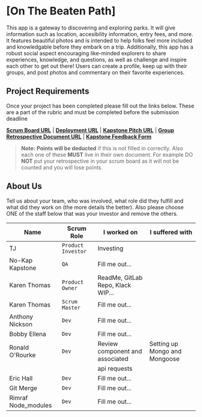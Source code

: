 # [On The Beaten Path]

This app is a gateway to discovering and exploring parks. It will give information such as location, accesibility
information, entry fees, and more. It features beautiful photos and is intended to help folks feel more included and
knowledgable before they embark on a trip. Additionally, this app has a robust social aspect encouraging like-minded
explorers to share experiences, knowledge, and questions, as well as challenge and inspire each other to get out there!
Users can create a profile, keep up with their groups, and post photos and commentary on their favorite experiences.

## Project Requirements

Once your project has been completed please fill out the links below. These are a part of the rubric and must be
completed before the submission deadline

**[Scrum Board URL](https://trello.com/b/InXfoAoj/simple-project-board)** | **[Deployment URL](https://onthebeatenpath.vercel.app/)** |
**[Kapstone Pitch URL](https://google.com/)** | **[Group Retrospective Document URL](https://google.com/)** |
**[Kapstone Feedback Form](https://docs.google.com/forms/d/e/1FAIpQLSeGbm0WcPzlEXHYkWDHcKmXr0fY3cF9sA1zGiP16sjd-0Jg5A/viewform)**

> **Note:** **Points will be deducted** if this is not filled in correctly. Also each one of these **MUST** live in
> their own document. For example DO **NOT** put your retrospective in your scrum board as it will not be counted and
> you will lose points.

## About Us

Tell us about your team, who was involved, what role did they fulfill and what did they work on (the more details the
better). Also please choose ONE of the staff below that was your investor and remove the others.

| Name                | Scrum Role         | I worked on                       | I suffered with |
| ------------------- | ------------------ | --------------------------------- | --------------- |
| TJ                  | `Product Investor` | Investing                         |
| No-Kap Kapstone     | `QA`               | Fill me out...                    |
| Karen Thomas        | `Product Owner`    | ReadMe, GitLab Repo, Klack WIP... |
| Karen Thomas        | `Scrum Master`     | Fill me out...                    |
| Anthony Nickson     | `Dev`              | Fill me out...                    |
| Bobby Ellena        | `Dev`              | Fill me out...                    |
| Ronald O'Rourke     | `Dev`              | Review component and associated   | Setting up Mongo and Mongoose
|                     |                    | api requests                      |
| Eric Hall           | `Dev`              | Fill me out...                    |
| Git Merge           | `Dev`              | Fill me out...                    |
| Rimraf Node_modules | `Dev`              | Fill me out...                    |
